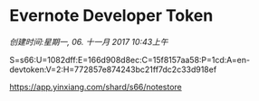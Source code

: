 # Evernote Developer Token
*创建时间:星期一, 06. 十一月 2017 10:43上午*

S=s66:U=1082dff:E=166d908d8ec:C=15f8157aa58:P=1cd:A=en-devtoken:V=2:H=772857e874243bc21ff7dc2c33d918ef

https://app.yinxiang.com/shard/s66/notestore
